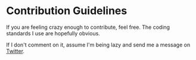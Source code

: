# Contribution Guidelines

If you are feeling crazy enough to contribute, feel free. The coding standards I use are hopefully obvious.

If I don't comment on it, assume I'm being lazy and send me a message on [Twitter](http://twitter.com/DrugCrazed).
